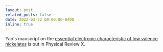 ```yaml
---
layout: post
related_posts: false
date: 2022-03-22 09:00:00-0400
inline: true
---
```


Yao's mauscript on the [essential electronic characteristic of low valence nickelates](/publications/#Shen2022role) is out in Physical Review X.
